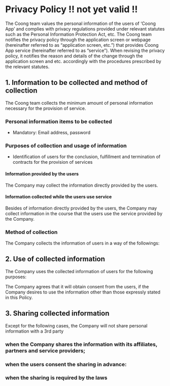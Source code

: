 # Privacy Policy !! not yet valid !!

The Coong team values the personal information of the users of ‘Coong App’ and complies with privacy regulations provided under relevant statutes such as the Personal Information Protection Act, etc. The Coong team notifies the privacy policy through the application screen or webpage (hereinafter referred to as “application screen, etc.”) that provides Coong App service (hereinafter referred to as “service”). When revising the privacy policy, it notifies the reason and details of the change through the application screen and etc. accordingly with the procedures prescribed by the relevant statutes.

## 1. Information to be collected and method of collection

The Coong team collects the minimum amount of personal information necessary for the provision of service.

### Personal information items to be collected

- Mandatory: Email address, password

### Purposes of collection and usage of information

- Identification of users for the conclusion, fulfillment and termination of contracts for the provision of services

#### Information provided by the users
The Company may collect the information directly provided by the users.

#### Information collected while the users use service
Besides of information directly provided by the users, the Company may collect information in
the course that the users use the service provided by the Company.

###  Method of collection
The Company collects the information of users in a way of the followings: 

## 2. Use of collected information
The Company uses the collected information of users for the following purposes:

The Company agrees that it will obtain consent from the users, if the Company desires to use
the information other than those expressly stated in this Policy.

## 3. Sharing collected information
   Except for the following cases, the Company will not share personal information with a 3rd
   party

### when the Company shares the information with its affiliates, partners and service providers;

### when the users consent the sharing in advance:

### when the sharing is required by the laws

